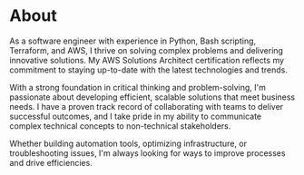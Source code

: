 # About
As a software engineer with experience in Python, Bash scripting, Terraform, and AWS, I thrive on solving complex problems and delivering innovative solutions. My AWS Solutions Architect certification reflects my commitment to staying up-to-date with the latest technologies and trends.

With a strong foundation in critical thinking and problem-solving, I'm passionate about developing efficient, scalable solutions that meet business needs. I have a proven track record of collaborating with teams to deliver successful outcomes, and I take pride in my ability to communicate complex technical concepts to non-technical stakeholders.

Whether building automation tools, optimizing infrastructure, or troubleshooting issues, I'm always looking for ways to improve processes and drive efficiencies. 
